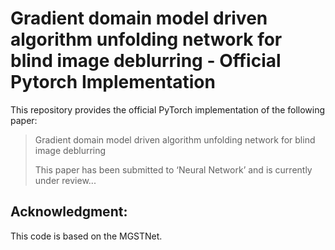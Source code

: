# Gradient domain model driven algorithm unfolding network for blind image deblurring - Official Pytorch Implementation

This repository provides the official PyTorch implementation of the following paper:

> Gradient domain model driven algorithm unfolding network for blind image deblurring
> 
> This paper has been submitted to ‘Neural Network’ and is currently under review...

## Acknowledgment: 
This code is based on the MGSTNet.

